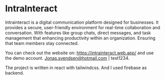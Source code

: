 # IntraInteract
Intrainteract is a digital communication platform designed for businesses. It provides a secure, user-friendly environment for real-time collaboration and conversation. With features like group chats, direct messages, and task management that enhancing productivity within an organization. Ensuring that team members stay connected.

You can check out the website on: https://intrainteract.web.app/ and use the demo account. Jonas.svendsen@hotmail.com | test1234.

The project is written in react with tailwindcss. And I used firebase as backend.
